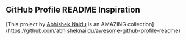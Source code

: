 ## GitHub Profile README Inspiration

[This project by [Abhishek Naidu](https://github.com/abhisheknaiidu) is an AMAZING collection](https://github.com/abhisheknaiidu/awesome-github-profile-readme)
